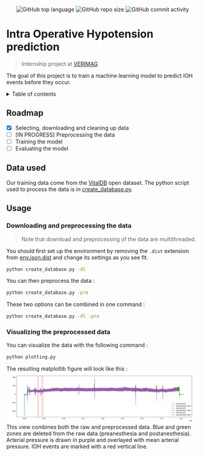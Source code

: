 <p align="center">
<img alt="GitHub top language" src="https://img.shields.io/github/languages/top/comejv/IOH-Pred">
<img alt="GitHub repo size" src="https://img.shields.io/github/repo-size/comejv/IOH-Pred">
<img alt="GitHub commit activity" src="https://img.shields.io/github/commit-activity/w/comejv/IOH-Pred">
</p>

# Intra Operative Hypotension prediction
> Internship project at [VERIMAG](https://www.verimag.fr/)

The goal of this project is to train a machine learning model to predict IOH events before they occur.

<details>
<summary>Table of contents</summary>
<ol>
<li><a href="#intra-operative-hypotension-prediction">Introduction</a></li>
<li><a href="#roadmap">Roadmap</a></li>
<li><a href="#data-used">Data used</a></li>
<li><a href="#usage">Usage</a></li>
</ol>
</details>

## Roadmap

- [x] Selecting, downloading and cleaning up data
- [ ] [IN PROGRESS] Preprocessing the data 
- [ ] Training the model
- [ ] Evaluating the model

## Data used

Our training data come from the [VitalDB](https://vitaldb.net/) open dataset.
The python script used to process the data is in [create_database.py](create_database.py).

## Usage

### Downloading and preprocessing the data

> Note that download and preprocessing of the data are multithreaded.

You should first set up the environment by removing the `.dist` extension from [env.json.dist](env.json.dist) and change its settings as you see fit.
```bash
python create_database.py -dl
```
You can then preprocess the data :
```bash
python create_database.py -pre
```
These two options can be combined in one command :
```bash
python create_database.py -dl -pre
```

### Visualizing the preprocessed data

You can visualize the data with the following command :
```bash
python plotting.py
```
The resulting matplotlib figure will look like this :
![Plotted cases](imgs/TP1.png)
This view combines both the raw and preprocessed data.
Blue and green zones are deleted from the raw data (preanesthesia and postanesthesia).
Arterial pressure is drawn in purple and overlayed with mean arterial pressure.
IOH events are marked with a red vertical line.
